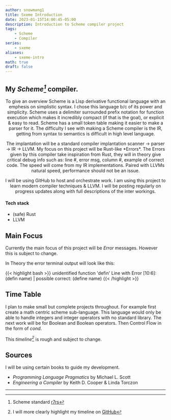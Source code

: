 ```yaml
---
author: snowmang1
title: Sxeme Introduction
date: 2023-01-15T14:00:45-05:00
description: Introduction to Scheme compiler project
tags:
    - Scheme
    - Compiler
series:
    - sxeme
aliases:
    - sxeme-intro
math: true
draft: false
---
```


<link rel="stylesheet" href="https://cdn.jsdelivr.net/npm/katex@0.16.4/dist/katex.min.css" integrity="sha384-vKruj+a13U8yHIkAyGgK1J3ArTLzrFGBbBc0tDp4ad/EyewESeXE/Iv67Aj8gKZ0" crossorigin="anonymous">
<script defer src="https://cdn.jsdelivr.net/npm/katex@0.16.4/dist/katex.min.js" integrity="sha384-PwRUT/YqbnEjkZO0zZxNqcxACrXe+j766U2amXcgMg5457rve2Y7I6ZJSm2A0mS4" crossorigin="anonymous"></script>
<script defer src="https://cdn.jsdelivr.net/npm/katex@0.16.4/dist/contrib/auto-render.min.js" integrity="sha384-+VBxd3r6XgURycqtZ117nYw44OOcIax56Z4dCRWbxyPt0Koah1uHoK0o4+/RRE05" crossorigin="anonymous" onload="renderMathInElement(document.body);"></script>

<!-----------------------Body----------------------->

## My <cite>Scheme[^1]</cite> compiler.

<div style="text-align: center"> 
    <!-- overview of project -->
    <p>
    To give an overview Scheme is a Lisp derivative functional language with an emphesis on simplistic syntax.
    I chose this language b/c of its power and simplicity. Scheme uses a delimiter surrounded prefix notation
    for function execution which makes it incredibly compact (if that is the goal), or explicit & easy to read.
    Scheme has a small token table making it easier to make a parser for it. The difficulty I see with making a
    Scheme compiler is the IR, getting from syntax to semantics is difficult in high level language.
    </p>
    <!-- compiler structure -->
    <p>
    The implantation will be a standard compiler implantation scanner -> parser -> IR -> LLVM. My focus on this project will
    be Rust-like *Errors*. The Errors given by this compiler take inspiration
    from Rust, they will in theory give critical debug info such as: line #, error msg, column #, example
    of correct code. The speed will come from my IR implementations. Paired with LLVMs natural speed,
    performance should not be an issue.
    </p>
    <!-- general info -->
    <p>
    I will be using GitHub to host and orchestrate work. I am using this project to learn modern compiler techniques & LLVM. I will be
    posting regularly on progress updates along with full descriptions of the inter workings.
    </p>
</div>

#### Tech stack
- (safe) Rust
- LLVM

## Main Focus
Currently the main focus of this project will be *Error* messages. However this is subject to change.

In Theory the error terminal output will look like this:

{{< highlight bash >}}
unidentified function 'defin'
Line with Error [10:6]: (defin name)
                              |
possible correct: (define name)
{{< /highlight >}}

## Time Table
I plan to make small but complete projects throughout. For example first create a math centric scheme sub-language.
This language would only be able to handle integers and integer operators with no standard library. The next work will
be for Boolean and Boolean operators. Then Control Flow in the form of *cond*.

This <cite>timeline[^2]</cite> is rough and subject to change.

## Sources
I will be using certain books to guide my development.
- *Programming Language Pragmatics* by Michael L. Scott
- *Engineering a Compiler* by Keith D. Cooper & Linda Torczon

<!----------------------Footer---------------------->

<hr>

[^1]: Scheme standard [r7rs](https://small.r7rs.org/attachment/r7rs.pdf)
[^2]: I will more clearly highlight my timeline on [GitHub](https://github.com/snowmang1/sxeme)
